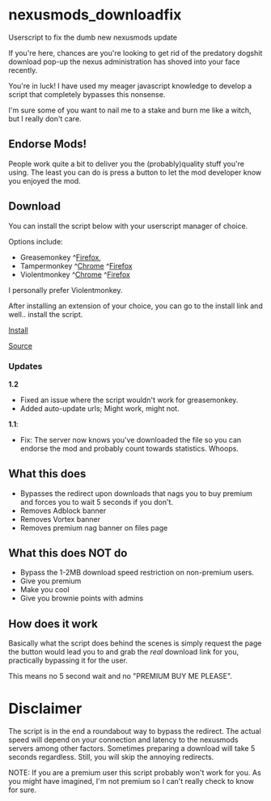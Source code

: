 # nexusmods_downloadfix
Userscript to fix the dumb new nexusmods update 

If you're here, chances are you're looking to get rid of the predatory dogshit download pop-up the nexus administration has shoved into your face recently.

You're in luck! I have used my meager javascript knowledge to develop a script that completely bypasses this nonsense.

I'm sure some of you want to nail me to a stake and burn me like a witch, but I really don't care.

## Endorse Mods! ##

People work quite a bit to deliver you the (probably)quality stuff you're using. The least you can do is press a button to let the mod developer know you enjoyed the mod.

## Download ##
You can install the script below with your userscript manager of choice. 

Options include:

* Greasemonkey ^[Firefox](https://addons.mozilla.org/en-US/firefox/addon/greasemonkey/), 
* Tampermonkey ^[Chrome](https://chrome.google.com/webstore/detail/tampermonkey/dhdgffkkebhmkfjojejmpbldmpobfkfo)  ^[Firefox](https://addons.mozilla.org/en-US/firefox/addon/tampermonkey/)
* Violentmonkey ^[Chrome](https://chrome.google.com/webstore/detail/violentmonkey/jinjaccalgkegednnccohejagnlnfdag)
  ^[Firefox](https://addons.mozilla.org/en-US/firefox/addon/violentmonkey/)

I personally prefer Violentmonkey.

After installing an extension of your choice, you can go to the install link and well.. install the script. 

[Install](https://github.com/randomtdev/nexusmods_downloadfix/raw/master/nexusmods_downloadfix.user.js)

[Source](https://github.com/randomtdev/nexusmods_downloadfix)

### Updates ####

**1.2**

- Fixed an issue where the script wouldn't work for greasemonkey.
- Added auto-update urls; Might work, might not. 

**1.1**:

- Fix: The server now knows you've downloaded the file so you can endorse the mod and probably count towards statistics. Whoops.

## What this does ##
* Bypasses the redirect upon downloads that nags you to buy premium and forces you to wait 5 seconds if you don't.
* Removes Adblock banner
* Removes Vortex banner
* Removes premium nag banner on files page

## What this does **NOT** do ##

* Bypass the 1-2MB download speed restriction on non-premium users.
* Give you premium
* Make you cool
* Give you brownie points with admins

## How does it work ##

Basically what the script does behind the scenes is simply request the page the button would lead you to and grab the *real* download link for you, practically bypassing it for the user. 

This means no 5 second wait and no "PREMIUM BUY ME PLEASE".

# **Disclaimer** #

The script is in the end a roundabout way to bypass the redirect. The actual speed will depend on your connection and latency to the nexusmods servers among other factors. Sometimes preparing a download will take 5 seconds regardless. Still, you will skip the annoying redirects.

NOTE: If you are a premium user this script probably won't work for you. As you might have imagined, I'm not premium so I can't really check to know for sure.

